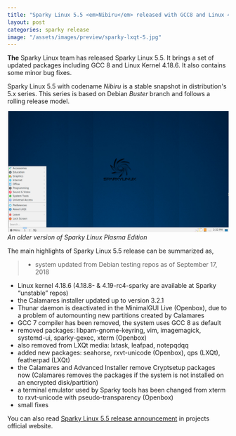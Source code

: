 ```yaml
---
title: "Sparky Linux 5.5 <em>Nibiru</em> released with GCC8 and Linux 4.18.6"
layout: post
categories: sparky release
image: "/assets/images/preview/sparky-lxqt-5.jpg"
---
```


**The** Sparky Linux team has released Sparky Linux 5.5. It brings a set of updated packages including GCC 8 and Linux Kernel 4.18.6. It also contains some minor bug fixes.

Sparky Linux 5.5 with codename *Nibiru* is a stable snapshot in distribution's 5.x series. This series is based on Debian *Buster* branch and follows a rolling release model.

![An older version of Sparky Linux Plasma Edition](/assets/images/preview/sparky-lxqt-5.jpg)
*An older version of Sparky Linux Plasma Edition*

The main highlights of Sparky Linux 5.5 release can be summarized as,
> - system updated from Debian testing repos as of September 17, 2018
- Linux kernel 4.18.6 (4.18.8- & 4.19-rc4-sparky are available at Sparky “unstable” repos)
- the Calamares installer updated up to version 3.2.1
- Thunar daemon is deactivated in the MinimalGUI Live (Openbox), due to a problem of automounting new partitions created by Calamares
- GCC 7 compiler has been removed, the system uses GCC 8 as default
- removed packages: libpam-gnome-keyring, vim, imagemagick, systemd-ui, sparky-gexec, xterm (Openbox)
- also removed from LXQt media: lxtask, leafpad, notepqdqq
- added new packages: seahorse, rxvt-unicode (Openbox), qps (LXQt), featherpad (LXQt)
- the Calamares and Advanced Installer remove Cryptsetup packages now (Calamares removes the packages if the system is not installed on an encrypted disk/partition)
- a terminal emulator used by Sparky tools has been changed from xterm to rxvt-unicode with pseudo-transparency (Openbox)
- small fixes

You can also read [Sparky Linux 5.5 release announcement](https://sparkylinux.org/sparky-5-5/) in projects official website.

